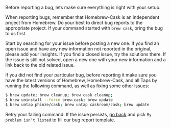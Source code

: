 Before reporting a bug, lets make sure everything is right with your setup.

When reporting bugs, remember that Homebrew-Cask is an independent project from Homebrew. Do your best to direct bug reports to the appropriate project. If your command started with `brew cask`, bring the bug to us first.

Start by searching for your issue before posting a new one. If you find an open issue and have any new information not reported in the original, please add your insights. If you find a closed issue, try the solutions there. If the issue is still not solved, open a new one with your new information and a link back to the old related issue.

If you did not find your particular bug, before reporting it make sure you have the latest versions of Homebrew, Homebrew-Cask, and all Taps by running the following command, as well as fixing some other issues:

```bash
$ brew update; brew cleanup; brew cask cleanup;
$ brew uninstall --force brew-cask; brew update
$ brew untap phinze/cask; brew untap caskroom/cask; brew update
```

Retry your failing command. If the issue persists, [go back](../../README.md#reporting-bugs) and pick `My problem isn’t listed` to fill our bug report template.
